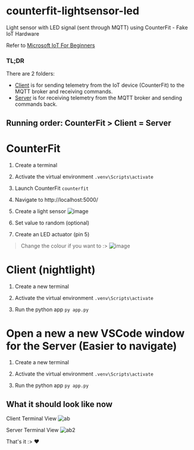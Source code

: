 # counterfit-lightsensor-led
Light sensor with LED signal (sent through MQTT) using CounterFit - Fake IoT Hardware

Refer to [Microsoft IoT For Beginners](https://github.com/microsoft/IoT-For-Beginners/tree/main/1-getting-started/lessons/4-connect-internet)

### TL;DR
There are 2 folders:
- [Client](https://github.com/keira-n/counterfit-lightsensor-led/tree/main/nightlight_thing_whatever/nightlight) is for sending telemetry from the IoT device (CounterFit) to the MQTT broker and receiving commands.
- [Server](https://github.com/keira-n/counterfit-lightsensor-led/tree/main/nightlight_thing_whatever/nightlight_server) is for receiving telemetry from the MQTT broker and sending commands back.

## Running order: CounterFit > Client = Server
# CounterFit
1. Create a terminal

2. Activate the virtual environment 
`.venv\Scripts\activate`

3. Launch CounterFit
`counterfit`

4. Navigate to http://localhost:5000/

5. Create a light sensor
![image](https://github.com/user-attachments/assets/f71e658f-9ef9-407a-ad08-45a3159f73ed)

6. Set value to random (optional)

7. Create an LED actuator (pin 5)
> Change the colour if you want to :>
![image](https://github.com/user-attachments/assets/e1ebc4ba-821c-46c6-b34d-7a9814958747)

# Client (nightlight)
1. Create a new terminal

2. Activate the virtual environment
`.venv\Scripts\activate`

3. Run the python app
`py app.py`

# Open a new a new VSCode window for the Server (Easier to navigate)
1. Create a new terminal

2. Activate the virtual environment
`.venv\Scripts\activate`

3. Run the python app
`py app.py`

## What it should look like now
Client Terminal View
![ab](https://github.com/user-attachments/assets/70919e96-bf26-481e-8e9a-b225ef3270ae)

Server Terminal View
![ab2](https://github.com/user-attachments/assets/d53174aa-777c-449a-a90d-201747c6885c)

That's it :> ♥
